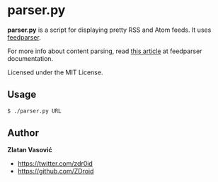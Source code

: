 # parser.py

**parser.py** is a script for displaying pretty RSS and Atom feeds. It uses
[feedparser](http://code.google.com/p/feedparser/).

For more info about content parsing, read
[this article](http://pythonhosted.org/feedparser/html-sanitization.html)
at feedparser documentation.

Licensed under the MIT License.

## Usage

```bash
$ ./parser.py URL
```

## Author

**Zlatan Vasović**

* <https://twitter.com/zdr0id>
* <https://github.com/ZDroid>